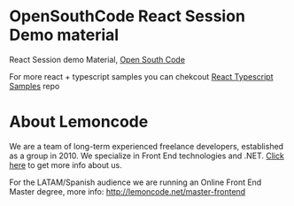 # OpenSouthCode React Session Demo material

React Session demo Material, [Open South Code](http://www.opensouthcode.org/conference/opensouthcode2016)

For more react + typescript samples you can chekcout [React Typescript Samples](https://github.com/Lemoncode/react-typescript-samples) repo

# About Lemoncode

We are a team of long-term experienced freelance developers, established as a group in 2010.
We specialize in Front End technologies and .NET. [Click here](http://lemoncode.net/services/en/#en-home) to get more info about us.

For the LATAM/Spanish audience we are running an Online Front End Master degree, more info: http://lemoncode.net/master-frontend


